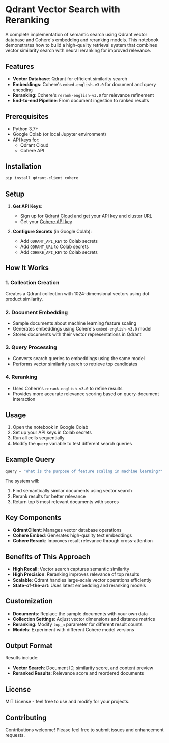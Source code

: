 # Qdrant Vector Search with Reranking

A complete implementation of semantic search using Qdrant vector database and Cohere's embedding and reranking models. This notebook demonstrates how to build a high-quality retrieval system that combines vector similarity search with neural reranking for improved relevance.

## Features

- **Vector Database**: Qdrant for efficient similarity search
- **Embeddings**: Cohere's `embed-english-v3.0` for document and query encoding
- **Reranking**: Cohere's `rerank-english-v3.0` for relevance refinement
- **End-to-end Pipeline**: From document ingestion to ranked results

## Prerequisites

- Python 3.7+
- Google Colab (or local Jupyter environment)
- API keys for:
  - Qdrant Cloud
  - Cohere API

## Installation

```bash
pip install qdrant-client cohere
```

## Setup

1. **Get API Keys**:
   - Sign up for [Qdrant Cloud](https://cloud.qdrant.io/) and get your API key and cluster URL
   - Get your [Cohere API key](https://cohere.ai/)

2. **Configure Secrets** (in Google Colab):
   - Add `QDRANT_API_KEY` to Colab secrets
   - Add `QDRANT_URL` to Colab secrets  
   - Add `COHERE_API_KEY` to Colab secrets

## How It Works

### 1. Collection Creation
Creates a Qdrant collection with 1024-dimensional vectors using dot product similarity.

### 2. Document Embedding
- Sample documents about machine learning feature scaling
- Generates embeddings using Cohere's `embed-english-v3.0` model
- Stores documents with their vector representations in Qdrant

### 3. Query Processing
- Converts search queries to embeddings using the same model
- Performs vector similarity search to retrieve top candidates

### 4. Reranking
- Uses Cohere's `rerank-english-v3.0` to refine results
- Provides more accurate relevance scoring based on query-document interaction

## Usage

1. Open the notebook in Google Colab
2. Set up your API keys in Colab secrets
3. Run all cells sequentially
4. Modify the `query` variable to test different search queries

## Example Query

```python
query = "What is the purpose of feature scaling in machine learning?"
```

The system will:
1. Find semantically similar documents using vector search
2. Rerank results for better relevance
3. Return top 5 most relevant documents with scores

## Key Components

- **QdrantClient**: Manages vector database operations
- **Cohere Embed**: Generates high-quality text embeddings
- **Cohere Rerank**: Improves result relevance through cross-attention

## Benefits of This Approach

- **High Recall**: Vector search captures semantic similarity
- **High Precision**: Reranking improves relevance of top results
- **Scalable**: Qdrant handles large-scale vector operations efficiently
- **State-of-the-art**: Uses latest embedding and reranking models

## Customization

- **Documents**: Replace the sample documents with your own data
- **Collection Settings**: Adjust vector dimensions and distance metrics
- **Reranking**: Modify `top_n` parameter for different result counts
- **Models**: Experiment with different Cohere model versions

## Output Format

Results include:
- **Vector Search**: Document ID, similarity score, and content preview
- **Reranked Results**: Relevance score and reordered documents

## License

MIT License - feel free to use and modify for your projects.

## Contributing

Contributions welcome! Please feel free to submit issues and enhancement requests.
